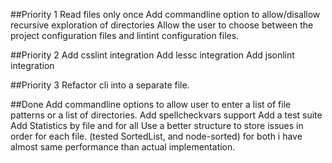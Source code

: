 ##Priority 1
Read files only once
Add commandline option to allow/disallow recursive exploration of directories
Allow the user to choose between the project configuration files and lintint configuration files.

##Priority 2
Add csslint integration
Add lessc integration
Add jsonlint integration

##Priority 3
Refactor cli into a separate file.

##Done
Add commandline options to allow user to enter a list of file patterns or a list of directories.
Add spellcheckvars support
Add a test suite
Add Statistics by file and for all
Use a better structure to store issues in order for each file. (tested SortedList, and node-sorted) for both i have almost same performance than actual implementation.
